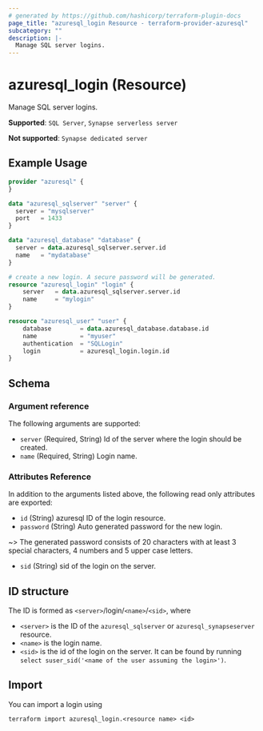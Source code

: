 ```yaml
---
# generated by https://github.com/hashicorp/terraform-plugin-docs
page_title: "azuresql_login Resource - terraform-provider-azuresql"
subcategory: ""
description: |-
  Manage SQL server logins.
---
```


# azuresql_login (Resource)

Manage SQL server logins.

**Supported**: `SQL Server`, `Synapse serverless server` 

**Not supported**: `Synapse dedicated server`


## Example Usage

```terraform
provider "azuresql" {
}

data "azuresql_sqlserver" "server" {
  server = "mysqlserver"
  port   = 1433
}

data "azuresql_database" "database" {
  server = data.azuresql_sqlserver.server.id
  name   = "mydatabase"
}

# create a new login. A secure password will be generated.
resource "azuresql_login" "login" {
    server   = data.azuresql_sqlserver.server.id
    name     = "mylogin"
}

resource "azuresql_user" "user" {
    database        = data.azuresql_database.database.id
    name           	= "myuser"
    authentication 	= "SQLLogin"
    login		   	= azuresql_login.login.id
}
```

<!-- schema generated by tfplugindocs -->
## Schema

### Argument reference
The following arguments are supported:

- `server` (Required, String) Id of the server where the login should be created.
- `name` (Required, String) Login name.

### Attributes Reference
In addition to the arguments listed above, the following read only attributes are exported:

- `id` (String) azuresql ID of the login resource.
- `password` (String) Auto generated password for the new login.

~> The generated password consists of 20 characters with at least 3 special characters, 4 numbers and 5 upper case letters.

- `sid` (String) sid of the login on the server.

## ID structure

The ID is formed as `<server>`/login/`<name>`/`<sid>`, where
* `<server>` is the ID of the `azuresql_sqlserver` or `azuresql_synapseserver` resource.
* `<name>` is the login name.
* `<sid>` is the id of the login on the server. It can be found by running `select suser_sid('<name of the user assuming the login>')`.

## Import

You can import a login using 

```shell
terraform import azuresql_login.<resource name> <id>
```